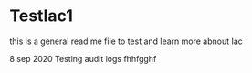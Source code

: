 # TestIac1

this is a general read me file to test and learn more abnout Iac

8 sep 2020 Testing audit logs
fhhfgghf
